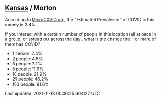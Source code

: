 
## [Kansas](/united-states/kansas) / Morton

According to [MicroCOVID.org](http://microcovid.org),
the "Estimated Prevalence" of COVID in this county is 2.4%

If you interact with a certain number of people in this location
(all at once in a group, or spread out across the day), what is the chance that
1 or more of them has COVID?

- 1 person: 2.4%
- 2 people: 4.8%
- 3 people: 7.2%
- 5 people: 11.6%
- 10 people: 21.9%
- 25 people: 46.2%
- 100 people: 91.6%

Last updated: 2021-11-18 00:36:25.603127 UTC
